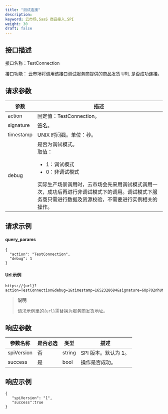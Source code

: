 ```yaml
---
title: "测试连接"
description: 
keyword: 云市场,SaaS 商品接入,SPI
weight: 30
draft: false
---
```


## 接口描述

接口名称：TestConnection 

接口功能： 云市场将调用该接口测试服务商提供的商品发货 URL 是否成功连接。

## 请求参数

| 参数      | 描述                                                         |
| --------- | ------------------------------------------------------------ |
| action    | 固定值：TestConnection。                                     |
| signature | 签名。                                                       |
| timestamp | UNIX 时间戳。单位：秒。                                      |
| debug     | 是否为调试模式。<br/>取值：<ul><li>1：调试模式</li><li>0：非调试模式</li></ul>实际生产场景调用时，云市场会先采用调试模式调用一次，成功后再进行非调试模式下的调用。调试模式下服务商只需进行数据及资源校验，不需要进行实例相关的操作。 |



## 请求示例

#### query_params

```
{
  "action": "TestConnection",
  "debug": 1
}
```

#### Url 示例

```
https://{url}?action=TestConnection&debug=1&timestamp=1652328684&signature=6Op7O2nhUN1SZfIAimszI5qy%2Bb%2F0wU39zdztfxSEAJI%3D
```

> **说明**
>
> 请求示例里的` {url} `需替换为服务商发货地址。

## 响应参数

| 参数名称   | 是否必选 | 类型   | 描述                 |
| ---------- | -------- | ------ | -------------------- |
| spiVersion | 否       | string | SPI 版本。默认为 1。 |
| success    | 是       | bool   | 操作是否成功。       |

## 响应示例

```
{
   "spiVersion": "1",
   "success":true
}
```

